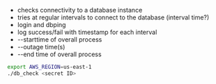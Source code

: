- checks connectivity to a database instance
- tries at regular intervals to connect to the database (interval time?)
- login and dbping
- log success/fail with timestamp for each interval
- --starttime of overall process
- --outage time(s)
- --end time of overall process





```bash
export AWS_REGION=us-east-1
./db_check <secret ID>


```
